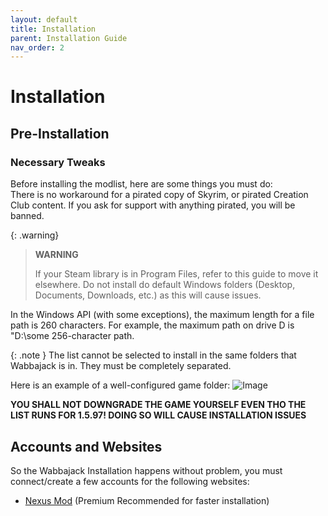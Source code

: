 ```yaml
---
layout: default
title: Installation
parent: Installation Guide
nav_order: 2
---
```


# Installation

## Pre-Installation

### Necessary Tweaks

Before installing the modlist, here are some things you must do:  
There is no workaround for a pirated copy of Skyrim, or pirated Creation Club content. If you ask for support with anything pirated, you will be banned.

{: .warning}
> **WARNING**
>
> If your Steam library is in Program Files, refer to this guide to move it elsewhere. Do not install do default Windows folders (Desktop, Documents, Downloads, etc.) as this will cause issues.

In the Windows API (with some exceptions), the maximum length for a file path is 260 characters. For example, the maximum path on drive D is "D:\some 256-character path.

{: .note }
The list cannot be selected to install in the same folders that Wabbajack is in. They must be completely separated.

Here is an example of a well-configured game folder:
![Image](https://static.wixstatic.com/media/579922_f339dfc9a93540a68ca394155f3349b7~mv2.png/v1/fill/w_829,h_127,al_c,q_85,usm_0.66_1.00_0.01,enc_avif,quality_auto/image_2023-08-21_191044255.png)

**YOU SHALL NOT DOWNGRADE THE GAME YOURSELF EVEN THO THE LIST RUNS FOR 1.5.97! DOING SO WILL CAUSE INSTALLATION ISSUES**

## Accounts and Websites

So the Wabbajack Installation happens without problem, you must connect/create a few accounts for the following websites:
- [Nexus Mod](https://www.nexusmods.com/) (Premium Recommended for faster installation)
